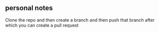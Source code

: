 


## personal notes
Clone the repo and then create a branch and then push that branch after which you can create a pull request

